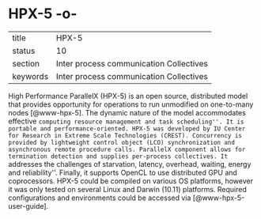 # HPX-5 -o-


|          |                                         |
| -------- | --------------------------------------- |
| title    | HPX-5                                   | 
| status   | 10                                      |
| section  | Inter process communication Collectives |
| keywords | Inter process communication Collectives |



High Performance ParallelX (HPX-5) is an open source, distributed
model that provides opportunity for operations to run unmodified on
one-to-many nodes [@www-hpx-5].  The dynamic nature of the model
accommodates effective ``computing resource management and task
scheduling''. It is portable and performance-oriented. HPX-5 was
developed by IU Center for Research in Extreme Scale Technologies
(CREST). Concurrency is provided by lightweight control object (LCO)
synchronization and asynchronous remote procedure calls. ParallelX
component allows for termination detection and supplies per-process
collectives. It ``addresses the challenges of starvation, latency,
overhead, waiting, energy and reliability''. Finally, it supports
OpenCL to use distributed GPU and coprocessors. HPX-5 could be
compiled on various OS platforms, however it was only tested on
several Linux and Darwin (10.11) platforms. Required configurations
and environments could be accessed via [@www-hpx-5-user-guide].


   
   
